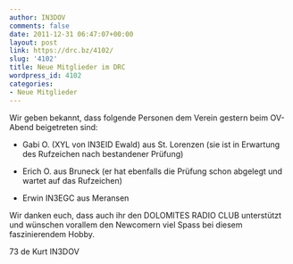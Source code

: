 ```yaml
---
author: IN3DOV
comments: false
date: 2011-12-31 06:47:07+00:00
layout: post
link: https://drc.bz/4102/
slug: '4102'
title: Neue Mitglieder im DRC
wordpress_id: 4102
categories:
- Neue Mitglieder
---
```


Wir geben bekannt, dass folgende Personen dem Verein gestern beim OV-Abend beigetreten sind:



	
  * Gabi O. (XYL von IN3EID Ewald) aus St. Lorenzen (sie ist in Erwartung des Rufzeichen nach bestandener Prüfung)

	
  * Erich O. aus Bruneck (er hat ebenfalls die Prüfung schon abgelegt und wartet auf das Rufzeichen)

	
  * Erwin IN3EGC aus Meransen


Wir danken euch, dass auch ihr den DOLOMITES RADIO CLUB unterstützt und wünschen vorallem den Newcomern viel Spass bei diesem faszinierendem Hobby.

73 de Kurt IN3DOV
